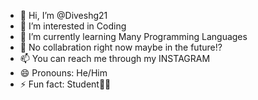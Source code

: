 - 👋 Hi, I’m @Diveshg21
- 👀 I’m interested in Coding
- 🌱 I’m currently learning Many Programming Languages
- 💞️ No collabration right now maybe in the future!?
- 📫 You can reach me through my INSTAGRAM
- 😄 Pronouns: He/Him
- ⚡ Fun fact: Student🙋🏻

<!---
Diveshg21/Diveshg21 is a ✨ special ✨ repository because its `README.md` (this file) appears on your GitHub profile.
You can click the Preview link to take a look at your changes.
--->
